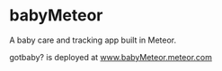 # babyMeteor
A baby care and tracking app built in Meteor.

gotbaby? is deployed at www.babyMeteor.meteor.com
